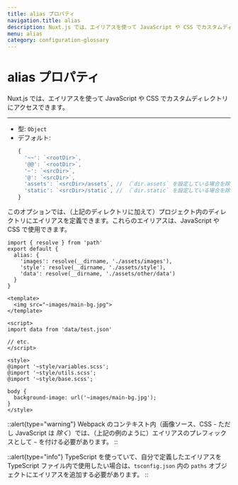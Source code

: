 ```yaml
---
title: alias プロパティ
navigation.title: alias
description: Nuxt.js では、エイリアスを使って JavaScript や CSS でカスタムディレクトリにアクセスできます。
menu: alias
category: configuration-glossary
---
```

# alias プロパティ

Nuxt.js では、エイリアスを使って JavaScript や CSS でカスタムディレクトリにアクセスできます。

---

- 型: `Object`
- デフォルト:
  ```js
  {
    '~~': `<rootDir>`,
    '@@': `<rootDir>`,
    '~': `<srcDir>`,
    '@': `<srcDir>`,
    'assets': `<srcDir>/assets`, // （`dir.assets` を設定している場合を除く）
    'static': `<srcDir>/static`, // （`dir.static` を設定している場合を除く）
  }
  ```

このオプションでは、（上記のディレクトリに加えて）プロジェクト内のディレクトリにエイリアスを定義できます。これらのエイリアスは、JavaScript や CSS で使用できます。

```js{}[nuxt.config.js]
import { resolve } from 'path'
export default {
  alias: {
    'images': resolve(__dirname, './assets/images'),
    'style': resolve(__dirname, './assets/style'),
    'data': resolve(__dirname, './assets/other/data')
  }
}
```

```html{}[components/example.vue]
<template>
  <img src="~images/main-bg.jpg">
</template>

<script>
import data from 'data/test.json'

// etc.
</script>

<style>
@import '~style/variables.scss';
@import '~style/utils.scss';
@import '~style/base.scss';

body {
  background-image: url('~images/main-bg.jpg');
}
</style>
```

::alert{type="warning"}
Webpack のコンテキスト内（画像ソース、CSS - ただし JavaScript は _除く_）では、（上記の例のように）エイリアスのプレフィックスとして `~` を付ける必要があります。
::

::alert{type="info"}
TypeScript を使っていて、自分で定義したエイリアスを TypeScript ファイル内で使用したい場合は、`tsconfig.json` 内の `paths` オブジェクトにエイリアスを追加する必要があります。
::
